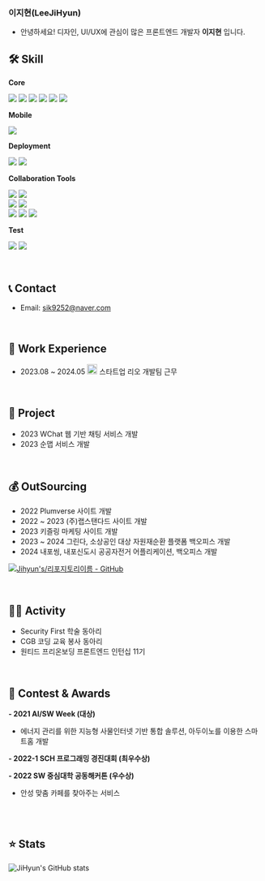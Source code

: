 <div>

### 이지현(LeeJiHyun)
- 안녕하세요! 디자인, UI/UX에 관심이 많은 프론트엔드 개발자 **이지현** 입니다.

</div>

## 🛠 Skill

**Core**

<img src="https://img.shields.io/badge/HTML5-E34F26?style=flat&logo=html5&logoColor=white"/> <img src="https://img.shields.io/badge/CSS3-1572B6?style=flat&logo=css3&logoColor=white"/>
<img src="https://img.shields.io/badge/JavaScript-F7DF1E?style=flat&logo=javascript&logoColor=black"/> <img src="https://img.shields.io/badge/Typescript-3178C6?style=flat&logo=TypeScript&logoColor=white"/> <img src="https://img.shields.io/badge/React-61DAFB?style=flat&logo=React&logoColor=black"/> <img src="https://img.shields.io/badge/Next-000000?style=flat&logo=Next.js&logoColor=white"/>

**Mobile**

<img src="https://img.shields.io/badge/Flutter-02569B?style=flat&logo=flutter&logoColor=white"/>

**Deployment**

<img src="https://img.shields.io/badge/AWS-232F3E?style=flat&logo=amazonwebservices&logoColor=white"/> <img src="https://img.shields.io/badge/Github Actions-2088FF?style=flat&logo=Github Actions&logoColor=white"/>

**Collaboration Tools**

<img src="https://img.shields.io/badge/Figma-F24E1E?style=flat&logo=figma&logoColor=white"/> <img src="https://img.shields.io/badge/AdobeXD-FF61F6?style=flat&logo=AdobeXD&logoColor=white"/>  
<img src="https://img.shields.io/badge/Notion-000000?style=flat&logo=Notion&logoColor=white"/> <img src="https://img.shields.io/badge/Jira-0052CC?style=flat&logo=Jira&logoColor=white"/>  
<img src="https://img.shields.io/badge/Swagger-85EA2D?style=flat&logo=Swagger&logoColor=white"/> <img src="https://img.shields.io/badge/Postman-FF6C37?style=flat&logo=Postman&logoColor=white"/>
<img src="https://img.shields.io/badge/Github-181717?style=flat&logo=github&logoColor=white"/> 

**Test**

<img src="https://img.shields.io/badge/Jest-C21325?style=flat&logo=Jest&logoColor=white"/>  <img src="https://img.shields.io/badge/Storybook-FF4785?style=flat&logo=Storybook&logoColor=white"/>



<br>

## 📞 Contact

- Email: sik9252@naver.com

<!--
- Blog: [블로그](https://coding-life-diary.tistory.com/)
- Portfolio: [이력서/포트폴리오](https://leejihyuns.notion.site/Frontend-Developer-730c8f34a5e041b59f06d286ed0bc80e) -->


<br>

## 💼 Work Experience

- 2023.08 ~ 2024.05 <img width="20" alt="lio_logo" src="https://github.com/sik9252/flutter_project/assets/64947440/32a880bf-2ab9-4b7b-9a71-4223b95672cb">
스타트업 리오 개발팀 근무

<br>

## 📌 Project

- 2023 WChat 웹 기반 채팅 서비스 개발
- 2023 순맵 서비스 개발

<br>

## 💰 OutSourcing

- 2022 Plumverse 사이트 개발
- 2022 ~ 2023 (주)랩스탠다드 사이트 개발
- 2023 키즐링 마케팅 사이트 개발
- 2023 ~ 2024 그린다, 소상공인 대상 자원재순환 플랫폼 백오피스 개발
- 2024 내포씽, 내포신도시 공공자전거 어플리케이션, 백오피스 개발

[![Jihyun's/리포지토리이름 - GitHub](https://github-readme-stats.vercel.app/api/pin/?username=sik9252&repo=리포이름&theme=vision-friendly-dark)](https://github.com/sik9252/리포이름)

<br>

## 🚴🏻 Activity

- Security First 학술 동아리
- CGB 코딩 교육 봉사 동아리
- 원티드 프리온보딩 프론트엔드 인턴십 11기

<br>

## 🏅 Contest & Awards

**- 2021 AI/SW Week (대상)**
  - 에너지 관리를 위한 지능형 사물인터넷 기반 통합 솔루션, 아두이노를 이용한 스마트홈 개발
  
**- 2022-1 SCH 프로그래밍 경진대회 (최우수상)**

**- 2022 SW 중심대학 공동해커톤 (우수상)**
  - 안성 맞춤 카페를 찾아주는 서비스

<br>


<!--## 💻 Algorithm

[![Solved.ac Profile](http://mazassumnida.wtf/api/v2/generate_badge?boj=beank)](https://solved.ac/beank/)

<br>-->

<br>

## ⭐️ Stats

![JiHyun's GitHub stats](https://github-readme-stats-sepia-three.vercel.app/api?username=sik9252&show_icons=true&theme=vision-friendly-dark)

<!--[![Top Langs](https://github-readme-stats.vercel.app/api/top-langs/?username=sik9252&layout=compact&hide=Shell,Ruby)](https://github.com/sik9252/github-readme-stats)-->
